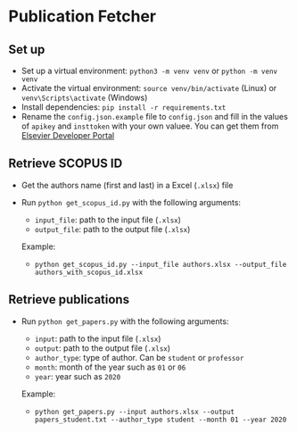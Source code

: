 # Publication Fetcher

## Set up

- Set up a virtual environment: `python3 -m venv venv` or `python -m venv venv`
- Activate the virtual environment: `source venv/bin/activate` (Linux) or `venv\Scripts\activate` (Windows)
- Install dependencies: `pip install -r requirements.txt`
- Rename the `config.json.example` file to `config.json` and fill in the values of `apikey` and `insttoken` with your own valuee. You can get them from [Elsevier Developer Portal](https://dev.elsevier.com/apikey/manage)

## Retrieve SCOPUS ID

- Get the authors name (first and last) in a Excel (`.xlsx`) file
- Run `python get_scopus_id.py` with the following arguments:

  - `input_file`: path to the input file (`.xlsx`)
  - `output_file`: path to the output file (`.xlsx`)

  Example:

  - `python get_scopus_id.py --input_file authors.xlsx --output_file authors_with_scopus_id.xlsx`

## Retrieve publications

- Run `python get_papers.py` with the following arguments:

  - `input`: path to the input file (`.xlsx`)
  - `output`: path to the output file (`.xlsx`)
  - `author_type`: type of author. Can be `student` or `professor`
  - `month`: month of the year such as `01` or `06`
  - `year`: year such as `2020`

  Example:

  - `python get_papers.py --input authors.xlsx --output papers_student.txt --author_type student --month 01 --year 2020`
